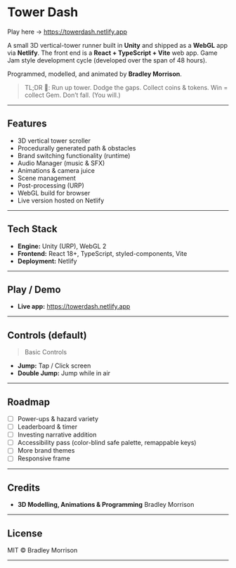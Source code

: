 # Tower Dash

Play here -> https://towerdash.netlify.app

A small 3D vertical-tower runner built in **Unity** and shipped as a **WebGL** app via **Netlify**. The front end is a **React + TypeScript + Vite** web app. Game Jam style development cycle (developed over the span of 48 hours).

Programmed, modelled, and animated by **Bradley Morrison**.

> TL;DR 🙂: Run up tower. Dodge the gaps. Collect coins & tokens. Win = collect Gem. Don’t fall. (You will.)

---

## Features

- 3D vertical tower scroller  
- Procedurally generated path & obstacles  
- Brand switching functionality (runtime)  
- Audio Manager (music & SFX)  
- Animations & camera juice  
- Scene management  
- Post-processing (URP)  
- WebGL build for browser
- Live version hosted on Netlify

---

## Tech Stack

- **Engine:** Unity (URP), WebGL 2  
- **Frontend:** React 18+, TypeScript, styled-components, Vite  
- **Deployment:** Netlify

---

## Play / Demo

- **Live app:** https://towerdash.netlify.app

---

## Controls (default)

> Basic Controls

- **Jump:** Tap / Click screen  
- **Double Jump:** Jump while in air

---

## Roadmap

- [ ] Power-ups & hazard variety  
- [ ] Leaderboard & timer  
- [ ] Investing narrative addition  
- [ ] Accessibility pass (color-blind safe palette, remappable keys)  
- [ ] More brand themes
- [ ] Responsive frame

---

## Credits

- **3D Modelling, Animations & Programming** Bradley Morrison  

---

## License

MIT © Bradley Morrison

---

